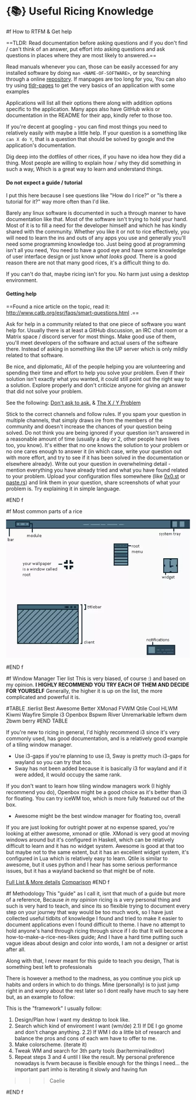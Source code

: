 # {📚} Useful Ricing Knowledge

#f How to RTFM & Get help

==TLDR: Read documentation before asking questions and if you don't find / can't think of an answer, put effort into asking questions and ask questions in places where they are most likely to answered.==

Read manuals whenever you can, those can be easily accessed for any installed software by doing `man <NAME-OF-SOFTWARE>`, or by searching through a online [repository](https://manpages.debian.org/).
If manpages are too long for you, You can also try using [tldr-pages](https://github.com/tldr-pages/tldr) to get the very basics of an application with some examples

Applications will list all their options there along with addition options specific to the application. Many apps also have GitHub wikis or documentation in the README for their app, kindly refer to those too.

If you're decent at googling - you can find most things you need to relatively easily with maybe a little help. If your question is a something like `can X do Y`, that is a question that should be solved by google and the application's documentation.

Dig deep into the dotfiles of other rices, if you have no idea how they did a thing. Most people are willing to explain how / why they did something in such a way, Which is a great way to learn and understand things.

#### Do not expect a guide / tutorial
I put this here because I see questions like "How do I rice?" or "Is there a tutorial for it?" way more often than I'd like.

Barely any linux software is documented in such a through manner to have documentation like that.
Most of the software isn't trying to hold your hand. Most of it is to fill a need for the developer himself and which he has kindly shared with the community.
Whether you like it or not to rice effectively, you will need to learn the ins and outs of any apps you use and generally you'll need some programming knowledge too. Just being good at programming isn't all you need, You need to have a good eye and have some knowledge of user interface design or just know *what looks good*.
There is a good reason there are not that many good rices, it's a difficult thing to do.

If you can't do that, maybe ricing isn't for you. No harm just using a desktop environment.

#### Getting help
==Found a nice article on the topic, read it:  http://www.catb.org/esr/faqs/smart-questions.html .==

Ask for help in a community related to that one piece of software you want help for. Usually there is at least a GitHub discussion, an IRC chat room or a Matrix space / discord server for most things.
Make good use of them, you'll meet developers of the software and actual users of the software there. Instead of asking in something like the UP server which is only mildly related to that software.

Be nice, and diplomatic,
All of the people helping you are volunteering and spending their time and effort to help you solve your problem. Even if their solution isn't exactly what you wanted, it could still point out the right way to a solution.
Explore properly and don't criticize anyone for giving an answer that did not solve your problem.

See the following: [Don't ask to ask.](https://dontasktoask.com/) & [The X / Y Problem](https://xyproblem.info/)

Stick to the correct channels and follow rules.
If you spam your question in multiple channels, that simply draws ire from the members of the community and doesn't increase the chances of your question being solved.
Do not think you are being ignored if your question isn't answered in a reasonable amount of time (usually a day or 2, other people have lives too, you know).
It's either that no one knows the solution to your problem or no one cares enough to answer it (in which case, write your question out with more effort, and try to see if it has been solved in the documentation or elsewhere already).
Write out your question in overwhelming detail - mention everything you have already tried and what you have found related to your problem.
Upload your configuration files somewhere (like [0x0.st](https://0x0.st) or [paste.rs](https://paste.rs)) and link them in your question, share screenshots of what your problem is.
Try explaining it in simple language.

#END f

#f Most common parts of a rice

<img class="pxl-art" alt="illustration" src="/assets/images/ricing-guide.webp" />

#END f

#f Window Manager Tier list
This is very biased, of course :)
and based on my opinion.
**I HIGHLY RECOMMEND YOU TRY EACH OF THEM AND DECIDE FOR YOURSELF**
Generally, the higher it is up on the list, the more complicated and powerful it is.

#TABLE	.tierlist 
Best	Awesome	
Better	XMonad	FVWM	Qtile
Cool	HLWM	Kiwmi	Wayfire
Simple	i3	Openbox	Bspwm	River
Unremarkable	leftwm	dwm	2bwm	berry
#END TABLE

If you're new to ricing in general, I'd highly recommend i3 since it's very commonly used, has good documentation, and is a relatively good example of a tiling window manager.
* Use i3-gaps if you're planning to use i3, Sway is pretty much i3-gaps for wayland so you can try that too.
* Sway has not been added because it is basically i3 for wayland and if it were added, it would occupy the same rank.

If you don't want to learn how tiling window managers work (I highly recommend you do), Openbox might be a good choice as it's better than i3 for floating.
You can try iceWM too, which is more fully featured out of the box.
* Awesome might be the best window manager for floating too, overall

If you are just looking for outright power at no expense spared, you're looking at either awesome, xmonad or qtile.
XMonad is very good at moving windows around but it's configured in Haskell, which can be relatively difficult to learn and it has no widget system.
Awesome is good at that too but maybe not to the same extent, but it has an excellent widget system, it's configured in Lua which is relatively easy to learn.
Qtile is similar to awesome, but it uses python and I hear has some serious performance issues, but it has a wayland backend so that might be of note.

[Full List & More details](https://wiki.archlinux.org/title/Window_manager#List_of_window_managers)
[Comparison](https://wiki.archlinux.org/title/Comparison_of_tiling_window_managers)
#END f

#f Methodology
This "guide" as I call it, isnt that much of a guide but more of a reference, Because *in my opinion* ricing is a very personal thing and such is very hard to teach,
and since its so flexible trying to document every step on your journey that way would be too much work, so I have just collected useful tidbits of knowledge I found
and tried to make it easier to document applications even I found difficult to theme. I have no attempt to hold anyone's hand through ricing through since if I do that
It will become a how-to-make-a-rice-nes-likes guide; And I have a hard time putting such vague ideas about design and color into words, I am not a designer or artist after all.

Along with that, I never meant for this guide to teach you design, That is something best left to professionals

There is however a method to the madness, as you continue you pick up habits and orders in which to do things. Mine (personally) is to just jump right in and worry about the rest later
so I dont really have much to say here but, as an example to follow:

>>>
This is the "framework" I usually follow:
1) Design/Plan how I want my desktop to look like.
2) Search which kind of enviroment I want (wm/de)
  2.1) If DE I go gnome and don't change anything.
  2.2) If WM I do a little bit of research and balance the pros and cons of each wm have to offer to me.
3) Make colorscheme. (iterate it)
4) Tweak WM and search for 3th party tools (bar/terminal/editor)
5) Repeat steps 3 and 4 until I like the result.
My personal preference nowadays is fvwm because is flexible enough for the things I need... the important part imho is iterating it slowly and having fun 
>>> Caelie

#END f

